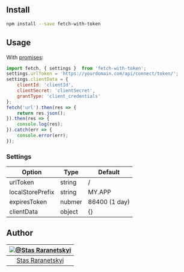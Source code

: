 ## Install

```sh
npm install --save fetch-with-token
```

## Usage

With [promises](https://developer.mozilla.org/en-US/docs/Web/JavaScript/Reference/Global_Objects/Promise):

```javascript
import fetch, { settings }  from 'fetch-with-token';
settings.urlToken = 'https://yourdomain.com/api/connect/token/';
settings.clientData = {
    clientId: 'clientId',
    clientSecret: 'clientSecret',
    grantType: 'client_credentials'
};
fetch('url').then(res => {
    return res.json();
}).then(res => {
    console.log(res);
}).catch(err => {
    console.error(err);
});
```

### Settings

Option | Type | Default
------ | ---- | -------
urlToken | string | /
localStorePrefix | string | MY.APP
expiresToken | nubmer | 86400 (1 day)
clientData | object | {}

## Author

|[![@Stas Raranetskyi](https://avatars0.githubusercontent.com/u/11090889?s=128&v=4)](https://github.com/stas-raranetskyi/)|
|:---:|
|[Stas Raranetskyi](https://github.com/stas-raranetskyi/)|
